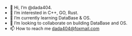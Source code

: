 - 👋 Hi, I’m @dada404.
- 👀 I’m interested in C++, GO, Rust.
- 🌱 I’m currently learning DataBase & OS.
- 💞️ I’m looking to collaborate on building DataBase and OS.
- 📫 How to reach me dada404@foxmail.com

<!---
dada404/dada404 is a ✨ special ✨ repository because its `README.md` (this file) appears on your GitHub profile.
You can click the Preview link to take a look at your changes.
--->

